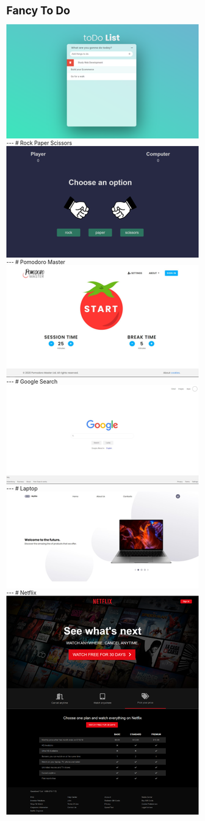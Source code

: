 # Fancy To Do
<img src="https://github.com/gianluigitrontini/preview-images/blob/main/demo-projects/fancy-to-do.png?raw=true" />
---
# Rock Paper Scissors
<img src="https://github.com/gianluigitrontini/preview-images/blob/main/demo-projects/rock-paper-scissors.png?raw=true" />
---
# Pomodoro Master
<img src="https://github.com/gianluigitrontini/preview-images/blob/main/demo-projects/pomodoro-master.JPG?raw=true" />
---
# Google Search
<img src="https://github.com/gianluigitrontini/preview-images/blob/main/demo-projects/google-home.JPG?raw=true" />
---
# Laptop
<img src="https://github.com/gianluigitrontini/preview-images/blob/main/demo-projects/laptop-landing-page.JPG?raw=true" />
---
# Netflix
<img src="https://github.com/gianluigitrontini/preview-images/blob/main/demo-projects/netflix-clone.png?raw=true" />

